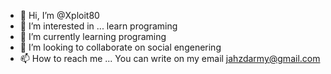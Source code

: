- 👋 Hi, I’m @Xploit80
- 👀 I’m interested in ... learn programing 
- 🌱 I’m currently learning programing
- 💞️ I’m looking to collaborate on social engenering
- 📫 How to reach me ... You can write on my email jahzdarmy@gmail.com

<!---
Xploit80/Xploit80 is a ✨ special ✨ repository because its `README.md` (this file) appears on your GitHub profile.
You can click the Preview link to take a look at your changes.
--->
